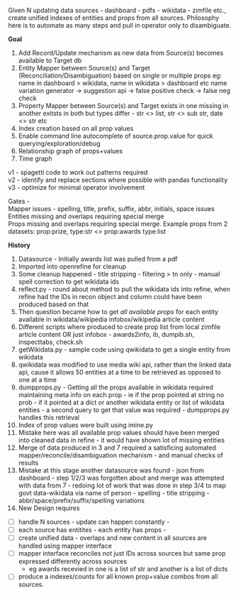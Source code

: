 Given N updating data sources - dashboard - pdfs - wikidata - zimfile etc., create unified indexes of entities and props from all sources. Philosophy here is to automate as many steps and pull in operator only to disambiguate. 

**Goal**
1. Add Record/Update mechanism as new data from Source(s) becomes available to Target db  
2. Entity Mapper between Source(s) and Target (Reconciliation/Disambiguation) based on single or multiple props 
  eg: 
    name in dashboard > wikidata, 
    name in wikidata > dashboard etc
    name variation generator -> suggestion api -> false positive check -> false neg check
3. Property Mapper between Source(s) and Target 
  exists in one missing in another
  exitsts in both but types differ - str <> list, str <> sub str, date <> str etc   
4. Index creation based on all prop values  
5. Enable command line autocomplete of source.prop.value for quick querying/exploration/debug
6. Relationship graph of props+values 
7. Time graph 

v1 - spagetti code to work out patterns required  
v2 - identify and replace sections where possible with pandas functionality
v3 - optimize for minimal operator involvement

Gates -   
Mapper issues - spelling, title, prefix, suffix, abbr, initials, space issues  
Entities missing and overlaps requiring special merge  
Props missing and overlaps requiring special merge. 
  Example props from 2 datasets: prop:prize, type:str <> prop:awards type:list

**History**
1. Datasource - Initially awards list was pulled from a pdf 
2. Imported into openrefine for cleanup
3. Some cleanup happened - title stripping - filtering > tn only - manual spell correction to get wikidata ids 
4. reflect.py - round about method to pull the wikidata ids into refine, when refine had the IDs in recon object and column could have been produced based on that
5. Then question became how to get _all available props_ for each entity available in wikidata/wikipedia infobox/wikipedia article content
6. Different scripts where produced to create prop list from local zimfile article content OR just infobox - awards2info, ib, dumpib.sh, inspecttabs, check.sh 
7. getWikidata.py - sample code using qwikidata to get a single entity from wikidata
8. qwikidata was modified to use media wiki api, rather than the linked data api, cause it allows 50 entities at a time to be retrieved as opposed to one at a time
7. dumpprops.py - Getting all the props available in wikidata required maintaining meta info on each prop - ie if the prop pointed at string no prob - if it pointed at a dict or another wikidata entity or list of wikidata entities - a second query to get that value was required - dumpprops.py handles this retrieval
9. Index of prop values were built using imine.py
10. Mistake here was all available prop values should have been merged into cleaned data in refine - it would have shown lot of missing entities
11. Merge of data produced in 3 and 7 required a satisficing automated mapper/reconcile/disambiguation mechanism - and manual checks of results
12. Mistake at this stage another datasource was found - json from dashboard - step 1/2/3 was forgotten about and merge was attempted with data from 7 - redoing lot of work that was done in step 3/4 to map govt data-wikidata via name of person - spelling - title stripping - abbr/space/prefix/suffix/spelling variations 
13. New Design requires 
  - [ ] handle N sources - update can happen constantly - 
  - [ ] each source has entitites - each entity has props - 
  - [ ] create unified data - overlaps and new content in all sources are handled using mapper interface 
  - [ ] mapper interface reconciles not just IDs across sources but same prop expressed differently across sources 
    - eg awards recevied in one is a list of str and another is a list of dicts 
  - [ ] produce a indexes/counts for all known prop+value combos from all sources.

